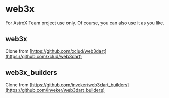 # web3x
For AstroX Team project use only.
Of course, you can also use it as you like.

## web3x

Clone from [https://github.com/xclud/web3dart](https://github.com/xclud/web3dart)

## web3x_builders

Clone from [https://github.com/inveker/web3dart_builders](https://github.com/inveker/web3dart_builders)
